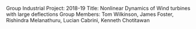 
Group Industrial Project: 2018-19
Title: Nonlinear Dynamics of Wind turbines with large deflections
Group Members: Tom Wilkinson, James Foster, Rishindra Melanathuru, Lucian Cabrini, Kenneth Chotitawan
